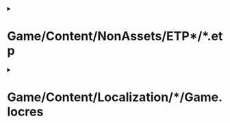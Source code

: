 <details><summary><h1>Game/Content/NonAssets/ETP*/*.etp</h1></summary>

## Recommended Character Counts
  - Text in a standard dialog box fits perfectly at `42vw x 13vh`, usually:
    - ≤50 characters long, 3 lines tall (2 `\n`)

## Glossary
|Term|Definition|
|:-:|:--|
|`<center>`|justify-content: center for text in dialog area.|
|`<color_x>`|changes font-color for following text, e.g.:<br>`<color_red>`<span style="color:#FF0000">red</span>`<color_white>`<span style="color:#FFFFFF">white</span>`<color_blue>`<span style="color:#0000FF">blue</span>|
|`<cs_pchero>`|player character's name.|
|`<%sEV_QUEST_NAME>`|Quest Name|
|`<heart>`|heart emoji|
|`<icon_exc>`|Displays exclamation mark and sound effect.|
|`<icon_que>`|Displays question mark and sound effect.|
|`<if_woman>`...<br>`<else>`...<br>`<endif>`|Differentiates displayed dialog, depending on player character's gender|
|`<left>`|justify-content: start for text in dialog area.|
|`<me #>`|play sound effect, e.g.:<br>`<pc> obtained X (Key Item)!<me 60>`|
|`\n` |newline|
|`\n<br>\n` |clears current dialog area for next block of text.|
|`<open_irai>`|opens active quest info|
|`<right>`|justify-content: end for text in dialog area.|
|`<se_nots #>`|play sound effect, e.g.:<br>`<pc> received a Mini Medal!<se_nots System 18>`|
|`<shake_camera #>`|Shakes camera during cutscene|
|`<turn_pc>`|Speaking NPC turns towards player character.|

---

</details>

<details><summary><h1>Game/Content/Localization/*/Game.locres</h1></summary>

## Recommended Character Counts
  - `STT_CareerStoryVer1`
    - ≤70 
  - `STT_LoadingArasujiVer1`
    - ≤70
  - `STT_LoadingTips`
    - Text in a standard dialog box fits perfectly at `80vw x 33vh`, usually:
      - ≤70 characters long, 7 lines tall (6 `\n`)

## Glossary
|Term|Definition|
|:-:|:--|
|`{pc}`|player character|

---

</details>